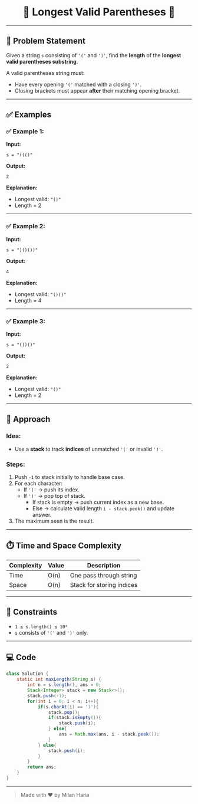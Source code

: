 <h1 align="center">🧩 Longest Valid Parentheses 🧩</h1>

---

## 📝 Problem Statement

Given a string `s` consisting of `'('` and `')'`, find the **length** of the **longest valid parentheses substring**.

A valid parentheses string must:
- Have every opening `'('` matched with a closing `')'`.
- Closing brackets must appear **after** their matching opening bracket.

---

## ✅ Examples

### ✅ Example 1:
**Input:**  
```
s = "((()"
```
**Output:**  
```
2
```
**Explanation:**  
- Longest valid: `"()"`  
- Length = 2

---

### ✅ Example 2:
**Input:**  
```
s = ")()())"
```
**Output:**  
```
4
```
**Explanation:**  
- Longest valid: `"()()"`  
- Length = 4

---

### ✅ Example 3:
**Input:**  
```
s = "())()"
```
**Output:**  
```
2
```
**Explanation:**  
- Longest valid: `"()"`  
- Length = 2

---

## 🧠 Approach

### Idea:
- Use a **stack** to track **indices** of unmatched `'('` or invalid `')'`.

### Steps:
1. Push `-1` to stack initially to handle base case.
2. For each character:
   - If `'('` → push its index.
   - If `')'` → pop top of stack.
     - If stack is empty → push current index as a new base.
     - Else → calculate valid length `i - stack.peek()` and update answer.
3. The maximum seen is the result.

---

## ⏱️ Time and Space Complexity

| Complexity | Value | Description               |
|------------|-------|---------------------------|
| Time       | O(n)  | One pass through string   |
| Space      | O(n)  | Stack for storing indices |

---

## 🎯 Constraints

- `1 ≤ s.length() ≤ 10⁶`
- `s` consists of `'('` and `')'` only.

---

## 💻 Code

```java
class Solution {
    static int maxLength(String s) {
        int n = s.length(), ans = 0;
        Stack<Integer> stack = new Stack<>();
        stack.push(-1);
        for(int i = 0; i < n; i++){
            if(s.charAt(i) == ')'){
                stack.pop();
                if(stack.isEmpty()){
                    stack.push(i);
                } else{
                    ans = Math.max(ans, i - stack.peek());
                }
            } else{
                stack.push(i);
            }
        }
        return ans;
    }
}
```

---

> Made with ❤️ by Milan Haria
